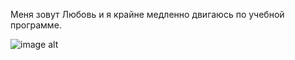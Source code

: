 Меня зовут Любовь и я крайне медленно двигаюсь по учебной программе. 


![image alt](https://e0.pxfuel.com/wallpapers/322/421/desktop-wallpaper-strange-on-twitter-in-2020-animal-kodiak-bear-waving-bear-cute-brown-bear-thumbnail.jpg)

